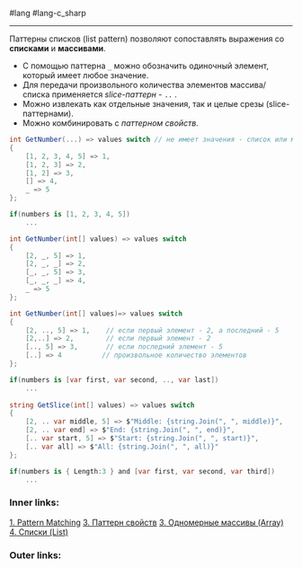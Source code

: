 #lang #lang-c_sharp 

---
Паттерны списков (list pattern) позволяют сопоставлять выражения со **списками** и **массивами**.
- С помощью паттерна `_` можно обозначить одиночный элемент, который имеет любое значение.
- Для передачи произвольного количества элементов массива/списка применяется *slice-паттерн* - `..` .
- Можно извлекать как отдельные значения, так и целые срезы (slice-паттернами).
- Можно комбинировать с *паттерном свойств*.

```csharp
int GetNumber(...) => values switch // не имеет значения - список или массив
{
    [1, 2, 3, 4, 5] => 1,
    [1, 2, 3] => 2,
    [1, 2] => 3,
    [] => 4,
    _ => 5
};

if(numbers is [1, 2, 3, 4, 5])
	...
```

```csharp
int GetNumber(int[] values) => values switch
{
    [2, _, 5] => 1,
    [2, _, _] => 2,
    [_, _, 5] => 3,
    [_, _, _] => 4,
    _ => 5
};
```

```csharp
int GetNumber(int[] values)=> values switch
{
    [2, .., 5] => 1,    // если первый элемент - 2, а последний - 5
    [2,..] => 2,        // если первый элемент - 2
    [.., 5] => 3,       // если последний элемент - 5
    [..] => 4          // произвольное количество элементов
};
```

```csharp
if(numbers is [var first, var second, .., var last])
	...
 
string GetSlice(int[] values) => values switch
{
    [2, .. var middle, 5] => $"Middle: {string.Join(", ", middle)}",
    [2, .. var end] => $"End: {string.Join(", ", end)}",
    [.. var start, 5] => $"Start: {string.Join(", ", start)}",
    [.. var all] => $"All: {string.Join(", ", all)}"
};
```

```csharp
if(numbers is { Length:3 } and [var first, var second, var third])
	...
```

### Inner links:
[1. Pattern Matching](1.%20Lang/C-sharp/0.%20Введение/1.%20Типы%20данных/Pattern%20Matching/1.%20Pattern%20Matching.md)
[3. Паттерн свойств](1.%20Lang/C-sharp/0.%20Введение/1.%20Типы%20данных/Pattern%20Matching/3.%20Паттерн%20свойств.md)
[3. Одномерные массивы (Array)](1.%20Lang/C-sharp/0.%20Введение/3.%20Коллекции/3.%20Одномерные%20массивы%20(Array).md)
[4. Списки (List)](1.%20Lang/C-sharp/0.%20Введение/3.%20Коллекции/4.%20Списки%20(List).md)

### Outer links:
